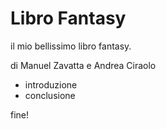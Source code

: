# Libro Fantasy

il mio bellissimo libro fantasy.

di Manuel Zavatta
e Andrea Ciraolo

- introduzione
- conclusione

fine!
